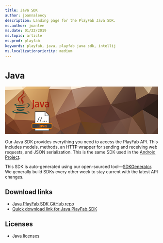 ```yaml
---
title: Java SDK
author: joannaleecy
description: Landing page for the PlayFab Java SDK.
ms.author: joanlee
ms.date: 01/22/2019
ms.topic: article
ms.prod: playfab
keywords: playfab, java, playfab java sdk, intellij
ms.localizationpriority: medium
---
```


# Java

![Java](media/java1.png)

Our Java SDK provides everything you need to access the PlayFab API. This includes models, methods, an HTTP wrapper for sending and receiving web requests, and JSON serialization. This is the same SDK used in the [Android Project](../androidstudio/index.md).

This SDK is auto-generated using our open-sourced tool&mdash;[SDKGenerator](../sdkgenerator/index.md). We generally build SDKs every other week to stay current with the latest API changes.

## Download links

- [Java PlayFab SDK GitHub repo](https://github.com/PlayFab/JavaSDK)
- [Quick download link for Java PlayFab SDK](https://aka.ms/playfabjavasdkdownload)

## Licenses

- [Java licenses](license.md)